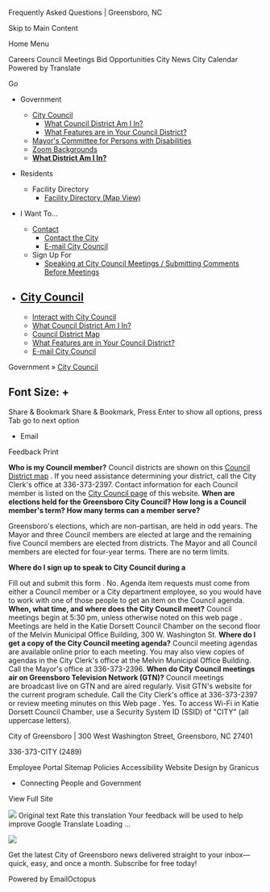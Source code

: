 Frequently Asked Questions | Greensboro, NC






Skip to Main Content

Home
Menu



Careers
Council Meetings
Bid Opportunities
City News
City Calendar
Powered by
Translate




Go

* Government

  + [City Council](https://www.greensboro-nc.gov/government/city-council "Click to open City Council")
    - [What Council District Am I In?](https://www.greensboro-nc.gov/government/city-council/what-council-district-am-i-in "Click to open What Council District Am I In?")
    - [What Features are in Your Council District?](https://www.greensboro-nc.gov/government/city-council/what-features-are-in-your-council-district "Click to open What Features are in Your Council District?")
  + [Mayor's Committee for Persons with Disabilities](https://www.greensboro-nc.gov/government/mayor-s-committee-for-persons-with-disabilities "Click to open Mayor's Committee for Persons with Disabilities")
  + [Zoom Backgrounds](https://www.greensboro-nc.gov/government/zoom-backgrounds "Zoom Backgrounds from Greensboro")
  + [**What District Am I In?**](https://www.greensboro-nc.gov/government/city-council/what-council-district-am-i-in)
* Residents

  + Facility Directory
    - [Facility Directory (Map View)](https://www.greensboro-nc.gov/residents/facility-directory/facility-directory-map-view "Click to open Facility Directory (Map View)")
* I Want To...

  + [Contact](https://www.greensboro-nc.gov/i-want-to/contact "Click to open Contact")
    - [Contact the City](https://www.greensboro-nc.gov/i-want-to/contact/contact-the-city "Click to open Contact the City")
    - [E-mail City Council](https://www.greensboro-nc.gov/i-want-to/contact/e-mail-city-council "Click to open E-mail City Council")
  + Sign Up For
    - [Speaking at City Council Meetings / Submitting Comments Before Meetings](https://www.greensboro-nc.gov/i-want-to/sign-up-for/speaking-at-city-council-meetings-submitting-comments-before-meetings "Click to open Speaking at City Council Meetings / Submitting Comments Before Meetings")

* [City Council](https://www.greensboro-nc.gov/government/city-council)
  -
  + [Interact with City Council](https://www.greensboro-nc.gov/government/city-council/interact-with-city-council)
  + [What Council District Am I In?](https://www.greensboro-nc.gov/government/city-council/what-council-district-am-i-in)
  + [Council District Map](https://www.greensboro-nc.gov/government/city-council/council-district-map)
  + [What Features are in Your Council District?](https://www.greensboro-nc.gov/government/city-council/what-features-are-in-your-council-district)
  + [E-mail City Council](https://www.greensboro-nc.gov/government/city-council/e-mail-city-council)

Government
»
[City Council](https://www.greensboro-nc.gov/government/city-council)


Font Size:
+
-
Share & Bookmark
Share & Bookmark, Press Enter to show all options, press Tab go to next option

* Email

Feedback
Print




**Who is my Council member?**
Council districts are shown on this
[Council District map](https://www.greensboro-nc.gov/government/city-council/council-district-map)
. If you need assistance determining your district, call the City Clerk's office at 336-373-2397. Contact information for each Council member is listed on the
[City Council page](https://www.greensboro-nc.gov/government/city-council)
of this website.
**When are elections held for the Greensboro City Council? How long is a Council member's term? How many terms can a member serve?**

Greensboro's elections, which are non-partisan, are held in odd years. The Mayor and three Council members are elected at large and the remaining five Council members are elected from districts. The Mayor and all Council members are elected for four-year terms. There are no term limits.

**Where do I sign up to speak to City Council during a**

Fill out and submit
this form
.
No.
Agenda item requests must come from either a Council member or a City department employee, so you would have to work with one of those people to get an item on the Council agenda.
**When, what time, and where does the City Council meet?**
Council meetings begin at 5:30 pm, unless otherwise noted on
this web page
. Meetings are held in the Katie Dorsett Council Chamber on the second floor of the Melvin Municipal Office Building, 300 W. Washington St.
**Where do I get a copy of the City Council meeting agenda?**
Council meeting agendas are available
online
prior to each meeting. You may also view copies of agendas in the City Clerk's office at the Melvin Municipal Office Building.
Call the Mayor's office at 336-373-2396.
**When do City Council meetings air on Greensboro Television Network (GTN)?**
Council meetings are broadcast live on GTN and are aired regularly. Visit
GTN's website
for the current program schedule.
Call the City Clerk's office at 336-373-2397 or review meeting minutes on
this Web page
.
Yes. To access Wi-Fi in Katie Dorsett Council Chamber, use a Security System ID (SSID) of "CITY" (all uppercase letters).


City of Greensboro |
300 West Washington Street, Greensboro, NC 27401



336-373-CITY (2489)

Employee Portal
Sitemap
Policies
Accessibility
Website Design by Granicus
- Connecting People and Government

View Full Site

![](https://fonts.gstatic.com/s/i/productlogos/translate/v14/24px.svg)
Original text
Rate this translation
Your feedback will be used to help improve Google Translate
Loading ...

![](https://gallery.eocampaign1.com/54fb0f1c-a6d3-11ef-9354-819c52b83814%2Fmedia-manager%2F1732224644824-b642a4e5-e336-fdf0-ad1a-5d20fe199224.png)

Get the latest City of Greensboro news delivered straight to your inbox—quick, easy, and once a month. Subscribe for free today!

Powered by
EmailOctopus